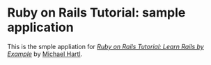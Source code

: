 # Ruby on Rails Tutorial: sample application

This is the smple appliation for
[*Ruby on Rails Tutorial: Learn Rails by Example*](http://railstutorial.org/)
by [Michael Hartl](http://michaelhartl.com/).
